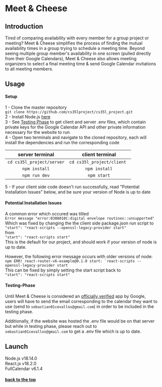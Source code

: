 
# <a name="title" /> Meet & Cheese

## Introduction
Tired of comparing availability with every member for a group project or meeting? Meet & Cheese simplifies the process of finding the mutual availability times in a group trying to schedule a meeting time. Beyond seeing multiple group member's availability in one screen (pulled directly from their Google Calendars), Meet & Cheese also allows meeting organizers to select a final meeting time & send Google Calendar invitations to all meeting members.

## Usage

#### Setup

1 - Clone the master repository <br>```git clone https://github.com/cs35lproject/cs35l_project.git``` <br>
2 - Install Node.js [here](https://nodejs.org/en/download/) <br>
3 - See [Testing Phase](#testing-phase) to get client and server .env files, which contain private keys for the Google Calendar API and other private information necessary for the website to run <br>
4 - Open two terminals and navigate to the cloned repository, each will install the dependencies and run the corresponding code <br>

| server terminal  | client terminal |
| :-------------: |:-------------:|
| ```cd cs35l_project/server``` | ```cd cs35l_project/client ``` |
| ``` npm install ``` | ``` npm install ``` |
| ``` npm run dev ``` | ``` npm start ``` |

5 - If your client side code doesn't run successfully, read "Potential Installation Issues" below, and be sure your version of Node is up to date

#### Potential Installation Issues

A common error which occured was titled <br>
```Error message "error:0308010C:digital envelope routines::unsupported"``` <br>
Which was fixed by changing the the client side package.json run script to <br>
```"start": "react-scripts --openssl-legacy-provider start"``` <br>
from <br>
```"start": "react-scripts start"``` <br>
This is the default for our project, and should work if your version of node is up to date. <br>

However, the following error message occurs with older versions of node: <br>
```npm ERR! react-router-v6-example@0.1.0 start: `react-scripts --openssl-legacy-provider start```<br>
This can be fixed by simply setting the start script back to <br>
```"start": "react-scripts start"``` <br>


#### Testing-Phase

Until Meet & Cheese is considered an [officially verified](https://support.google.com/cloud/answer/7454865) app by Google, users will have to send the email corresponding to the calendar they want to use (send to ```sebastian01cevallos@gmail.com```) in order to be included in the testing phase. <br>

Additionally, if the website was hosted the .env file would be on that server but while in testing phase, please reach out to ```sebastian01cevallos@gmail.com``` to get a .env file which is up to date.

## Launch
Node.js v18.14.0 <br>
React.js v18.2.0 <br>
FullCalendar v6.1.4 <br>

#### [back to the top](#title)
